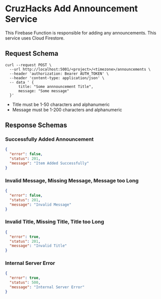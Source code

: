 # CruzHacks Add Announcement Service

This Firebase Function is responsible for adding any announcements. This service uses Cloud Firestore. 

## Request Schema

```shell
curl --request POST \
  --url http://localhost:5001/<project>/<timezone>/announcements \
  --header 'authorization: Bearer AUTH_TOKEN' \
  --header 'content-type: application/json' \
  -- data ' {
      title: "Some annnouncement Title",
      message: "Some message"
  }'
```
* Title must be 1-50 characters and alphanumeric
* Message must be 1-200 characters and alphanumeric

## Response Schemas

### Successfully Added Announcement

```json
{
  "error": false,
  "status": 201,
  "message": "Item Added Successfully"
}
```

### Invalid Message, Missing Message, Message too Long

```json
{
  "error": false,
  "status": 201,
  "message": "Invalid Message"
}
```

### Invalid Title, Missing Title, Title too Long

```json
{
  "error": true,
  "status": 201,
  "message": "Invalid Title"
}
```

### Internal Server Error

```json
{
  "error": true,
  "status": 500,
  "message": "Internal Server Error"
}
```




